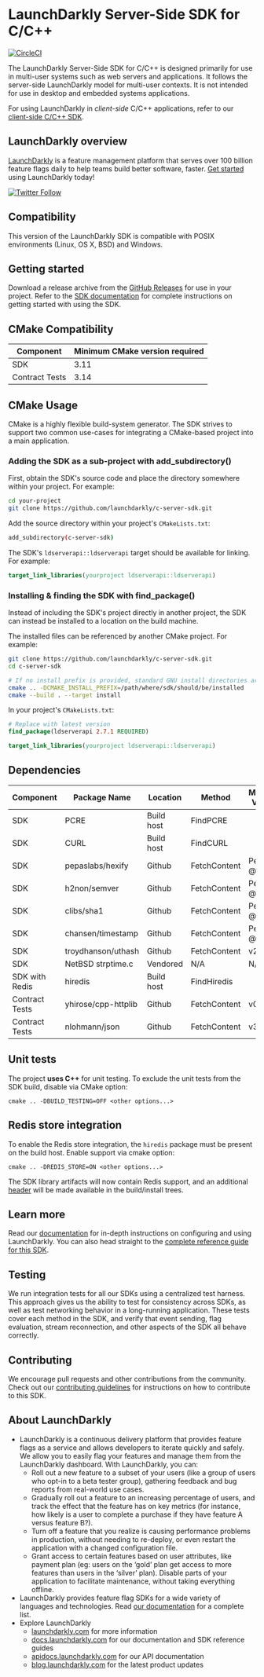 # LaunchDarkly Server-Side SDK for C/C++

[![CircleCI](https://circleci.com/gh/launchdarkly/c-server-sdk.svg?style=svg)](https://circleci.com/gh/launchdarkly/c-server-sdk)

The LaunchDarkly Server-Side SDK for C/C++ is designed primarily for use in multi-user systems such as web servers and applications. It follows the server-side LaunchDarkly model for multi-user contexts. It is not intended for use in desktop and embedded systems applications.

For using LaunchDarkly in _client-side_ C/C++ applications, refer to our [client-side C/C++ SDK](https://github.com/launchdarkly/c-client-sdk).

## LaunchDarkly overview

[LaunchDarkly](https://www.launchdarkly.com) is a feature management platform that serves over 100 billion feature flags daily to help teams build better software, faster. [Get started](https://docs.launchdarkly.com/home/getting-started) using LaunchDarkly today!

[![Twitter Follow](https://img.shields.io/twitter/follow/launchdarkly.svg?style=social&label=Follow&maxAge=2592000)](https://twitter.com/intent/follow?screen_name=launchdarkly)

## Compatibility

This version of the LaunchDarkly SDK is compatible with POSIX environments (Linux, OS X, BSD) and Windows.

## Getting started

Download a release archive from the [GitHub Releases](https://github.com/launchdarkly/c-server-sdk/releases) for use in your project. Refer to the [SDK documentation](https://docs.launchdarkly.com/sdk/server-side/c-c--#getting-started) for complete instructions on getting started with using the SDK.

## CMake Compatibility

| Component      | Minimum CMake version required |
|----------------|--------------------------------|
| SDK            | 3.11                           |
| Contract Tests | 3.14                           |


## CMake Usage

CMake is a highly flexible build-system generator. The SDK strives to support
two common use-cases for integrating a CMake-based project into a main application.

### Adding the SDK as a sub-project with add_subdirectory()

First, obtain the SDK's source code and place the directory somewhere within your project.
For example:
```bash
cd your-project
git clone https://github.com/launchdarkly/c-server-sdk.git
```

Add the source directory within your project's `CMakeLists.txt`:
```bash
add_subdirectory(c-server-sdk)
```
The SDK's `ldserverapi::ldserverapi` target should be available for linking.
For example:
```cmake
target_link_libraries(yourproject ldserverapi::ldserverapi)
```

### Installing & finding the SDK with find_package() 
Instead of including the SDK's project directly in another project, the SDK can instead be
installed to a location on the build machine.

The installed files can be referenced by another CMake project.
For example:
```bash
git clone https://github.com/launchdarkly/c-server-sdk.git
cd c-server-sdk

# If no install prefix is provided, standard GNU install directories are used.
cmake .. -DCMAKE_INSTALL_PREFIX=/path/where/sdk/should/be/installed
cmake --build . --target install
```
In your project's `CMakeLists.txt`:
```cmake
# Replace with latest version
find_package(ldserverapi 2.7.1 REQUIRED)

target_link_libraries(yourproject ldserverapi::ldserverapi)
```
## Dependencies 
| Component      | Package Name        | Location   | Method       | Minimum Version | Patched                      |
|----------------|---------------------|------------|--------------|-----------------|------------------------------|
| SDK            | PCRE                | Build host | FindPCRE     |                 | N                            |
| SDK            | CURL                | Build host | FindCURL     |                 | N                            |
| SDK            | pepaslabs/hexify    | Github     | FetchContent | Pegged @ f823b  | [Y](patches/hexify.patch)    |
| SDK            | h2non/semver        | Github     | FetchContent | Pegged @ bd1db  | [Y](patches/semver.patch)    |
| SDK            | clibs/sha1          | Github     | FetchContent | Pegged @ fa1d9  | N                            |
| SDK            | chansen/timestamp   | Github     | FetchContent | Pegged @ b205c  | [Y](patches/timestamp.patch) |
| SDK            | troydhanson/uthash  | Github     | FetchContent | v2.3.0          | N                            |
| SDK            | NetBSD strptime.c   | Vendored   | N/A          | N/A             | Unknown                      |
| SDK with Redis | hiredis             | Build host | FindHiredis  |                 | N                            |
| Contract Tests | yhirose/cpp-httplib | Github     | FetchContent | v0.10.2         | N                            |
| Contract Tests | nlohmann/json       | Github     | FetchContent | v3.10.5         | N                            |


## Unit tests

The project **uses C++** for unit testing. 
To exclude the unit tests from the SDK build, disable via CMake option:
```
cmake .. -DBUILD_TESTING=OFF <other options...>
```

## Redis store integration
To enable the Redis store integration, the `hiredis` package must be present on the build host.
Enable support via cmake option:
```
cmake .. -DREDIS_STORE=ON <other options...>
```
The SDK library artifacts will now contain Redis support, and an additional
[header](stores/redis/include/launchdarkly/store/redis.h) will be made available
in the build/install trees.

## Learn more

Read our [documentation](https://docs.launchdarkly.com) for in-depth instructions on configuring and using LaunchDarkly. You can also head straight to the [complete reference guide for this SDK](https://docs.launchdarkly.com/docs/c-server-sdk-reference).

## Testing

We run integration tests for all our SDKs using a centralized test harness. This approach gives us the ability to test for consistency across SDKs, as well as test networking behavior in a long-running application. These tests cover each method in the SDK, and verify that event sending, flag evaluation, stream reconnection, and other aspects of the SDK all behave correctly.

## Contributing

We encourage pull requests and other contributions from the community. Check out our [contributing guidelines](CONTRIBUTING.md) for instructions on how to contribute to this SDK.

## About LaunchDarkly

* LaunchDarkly is a continuous delivery platform that provides feature flags as a service and allows developers to iterate quickly and safely. We allow you to easily flag your features and manage them from the LaunchDarkly dashboard.  With LaunchDarkly, you can:
    * Roll out a new feature to a subset of your users (like a group of users who opt-in to a beta tester group), gathering feedback and bug reports from real-world use cases.
    * Gradually roll out a feature to an increasing percentage of users, and track the effect that the feature has on key metrics (for instance, how likely is a user to complete a purchase if they have feature A versus feature B?).
    * Turn off a feature that you realize is causing performance problems in production, without needing to re-deploy, or even restart the application with a changed configuration file.
    * Grant access to certain features based on user attributes, like payment plan (eg: users on the ‘gold’ plan get access to more features than users in the ‘silver’ plan). Disable parts of your application to facilitate maintenance, without taking everything offline.
* LaunchDarkly provides feature flag SDKs for a wide variety of languages and technologies. Read [our documentation](https://docs.launchdarkly.com/sdk) for a complete list.
* Explore LaunchDarkly
    * [launchdarkly.com](https://www.launchdarkly.com/ "LaunchDarkly Main Website") for more information
    * [docs.launchdarkly.com](https://docs.launchdarkly.com/  "LaunchDarkly Documentation") for our documentation and SDK reference guides
    * [apidocs.launchdarkly.com](https://apidocs.launchdarkly.com/  "LaunchDarkly API Documentation") for our API documentation
    * [blog.launchdarkly.com](https://blog.launchdarkly.com/  "LaunchDarkly Blog Documentation") for the latest product updates
